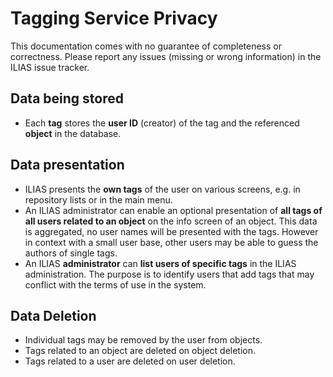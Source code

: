 # Tagging Service Privacy

This documentation comes with no guarantee of completeness or correctness. Please report any issues (missing or wrong information) in the ILIAS issue tracker.

## Data being stored

- Each **tag** stores the **user ID** (creator) of the tag and the referenced **object** in the database.
  
## Data presentation

- ILIAS presents the **own tags** of the user on various screens, e.g. in repository lists or in the main menu.
- An ILIAS administrator can enable an optional presentation of **all tags of all users related to an object** on the info screen of an object. This data is aggregated, no user names will be presented with the tags. However in context with a small user base, other users may be able to guess the authors of single tags.
- An ILIAS **administrator** can **list users of specific tags** in the ILIAS administration. The purpose is to identify users that add tags that may conflict with the terms of use in the system.

## Data Deletion

- Individual tags may be removed by the user from objects.
- Tags related to an object are deleted on object deletion.
- Tags related to a user are deleted on user deletion.